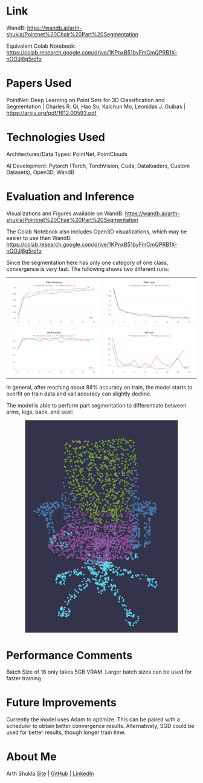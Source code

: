 # Link

WandB: https://wandb.ai/arth-shukla/Pointnet%20Chair%20Part%20Segmentation

Equivalent Colab Notebook: https://colab.research.google.com/drive/1KPnxB51byFmCmQPRB1X-nGOJj8g5rdfo

# Papers Used

PointNet: Deep Learning on Point Sets for 3D Classification and Segmentation | Charles R. Qi, Hao Su, Kaichun Mo, Leonidas J. Guibas | https://arxiv.org/pdf/1612.00593.pdf

# Technologies Used

Architectures/Data Types: PointNet, PointClouds

AI Development: Pytorch (Torch, TorchVision, Cuda, Dataloaders, Custom Datasets), Open3D, WandB

# Evaluation and Inference

Visualizations and Figures available on WandB: https://wandb.ai/arth-shukla/Pointnet%20Chair%20Part%20Segmentation

The Colab Notebook also includes Open3D visualizations, which may be easier to use than WandB: https://colab.research.google.com/drive/1KPnxB51byFmCmQPRB1X-nGOJj8g5rdfo

Since the segmentation here has only one category of one class, convergence is very fast. The following shows two different runs:

<table>
    <tr>
        <td><img src='./imgs/train_acc.png'></td>
        <td><img src='./imgs/train_loss.png'></td>
    </tr>
    <tr>
        <td><img src='./imgs/val_acc.png'></td>
        <td><img src='./imgs/val_loss.png'></td>
    </tr>
</table>

In general, after reaching about 88% accuracy on train, the model starts to overfit on train data and vall accuracy can slightly decline.

The model is able to perform part segmentation to differentiate between arms, legs, back, and seat:

<div align='center'><img src='./imgs/chair.png' width='80%'></div>

# Performance Comments

Batch Size of 16 only takes 5GB VRAM. Larger batch sizes can be used for faster training

# Future Improvements

Currently the model uses Adam to optimize. This can be paired with a scheduler to obtain better convergence results. Alternatively, SGD could be used for better results, though longer train time.

# About Me

Arth Shukla [Site](https://arth.website) | [GitHub](https://github.com/arth-shukla) | [LinkedIn](https://www.linkedin.com/in/arth-shukla/)
